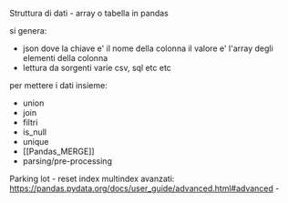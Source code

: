 Struttura di dati - array o tabella in pandas

si genera:
- json dove
	la chiave e' il nome della colonna
	il valore e' l'array degli elementi della colonna
- lettura da sorgenti varie
	csv, sql etc etc

per mettere i dati insieme:
- union
- join
- filtri
- is_null
- unique
- [[Pandas_MERGE]]
- parsing/pre-processing

Parking lot
	- reset index
		 multindex avanzati:
		  https://pandas.pydata.org/docs/user_guide/advanced.html#advanced
	- 
